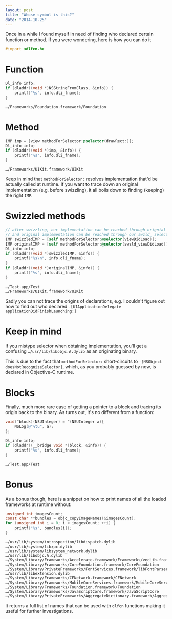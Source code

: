 ```yaml
---
layout: post
title: "Whose symbol is this?"
date: "2014-10-25"
---
```


Once in a while I found myself in need of finding who declared certain function or method. If you were wondering, here is how you can do it

```objective-c
#import <dlfcn.h>
```

# Function

```objective-c
Dl_info info;
if (dladdr((void *)NSStringFromClass, &info)) {
    printf("%s", info.dli_fname);
}
```

```
…/Frameworks/Foundation.framework/Foundation
```

# Method

```objective-c
IMP imp = [view methodForSelector:@selector(drawRect:)];
Dl_info info;
if (dladdr((void *)imp, &info)) {
    printf("%s", info.dli_fname);
}
```

```
…/Frameworks/UIKit.framework/UIKit
```

Keep in mind that `methodForSelector:` resolves implementation that'd be actually called at runtime.
If you want to trace down an original implementation (e.g. before swizzling), it all boils down to finding (keeping) the right `IMP`:

# Swizzled methods

```objective-c
// after swizzling, our implementation can be reached through orignial selector
// and original implementation can be reached through our swzld_ selector
IMP swizzledIMP = [self methodForSelector:@selector(viewDidLoad)];
IMP originalIMP = [self methodForSelector:@selector(swzld_viewDidLoad)];
Dl_info info;
if (dladdr((void *)swizzledIMP, &info)) {
    printf("%s\n", info.dli_fname);
}
if (dladdr((void *)originalIMP, &info)) {
    printf("%s", info.dli_fname);
}
```

```
…/Test.app/Test
…/Frameworks/UIKit.framework/UIKit
```

Sadly you can not trace the origins of declarations, e.g. I couldn't figure out how to find out who declared `-[UIApplicationDelegate applicationDidFinishLaunching:]`

# Keep in mind

If you mistype selector when obtaining implementation, you'll get a confusing `…/usr/lib/libobjc.A.dylib` as an originating binary.

This is due to the fact that `methodForSelector:` short-circuits to `-[NSObject doesNotRecognizeSelector]`, which, as you probably guessed by now, is declared in Objective-C runtime.

# Blocks

Finally, much more rare case of getting a pointer to a block and tracing its origin back to the binary. As turns out, it's no different from a function:

```objective-c
void(^block)(NSUInteger) = ^(NSUInteger a){
    NSLog(@"%tu", a);
};

Dl_info info;
if (dladdr((__bridge void *)block, &info)) {
    printf("%s", info.dli_fname);
}
```

```
…/Test.app/Test
```

# Bonus

As a bonus though, here is a snippet on how to print names of all the loaded frameworks at runtime without:

```objective-c
unsigned int imagesCount;
const char **bundles = objc_copyImageNames(&imagesCount);
for (unsigned int i = 0; i < imagesCount; ++i) {
    printf("%s", bundles[i]);
}
```

```
…/usr/lib/system/introspection/libdispatch.dylib
…/usr/lib/system/libxpc.dylib
…/usr/lib/system/libsystem_network.dylib
…/usr/lib/libobjc.A.dylib
…/System/Library/Frameworks/Accelerate.framework/Frameworks/vecLib.framework/libLinearAlgebra.dylib
…/System/Library/Frameworks/CoreFoundation.framework/CoreFoundation
…/System/Library/PrivateFrameworks/FontServices.framework/libFontParser.dylib
…/usr/lib/libextension.dylib
…/System/Library/Frameworks/CFNetwork.framework/CFNetwork
…/System/Library/Frameworks/MobileCoreServices.framework/MobileCoreServices
…/System/Library/Frameworks/Foundation.framework/Foundation
…/System/Library/Frameworks/JavaScriptCore.framework/JavaScriptCore
…/System/Library/PrivateFrameworks/AggregateDictionary.framework/AggregateDictionary
```

It returns a full list of names that can be used with `dlfcn` functions making it useful for further investigations.
